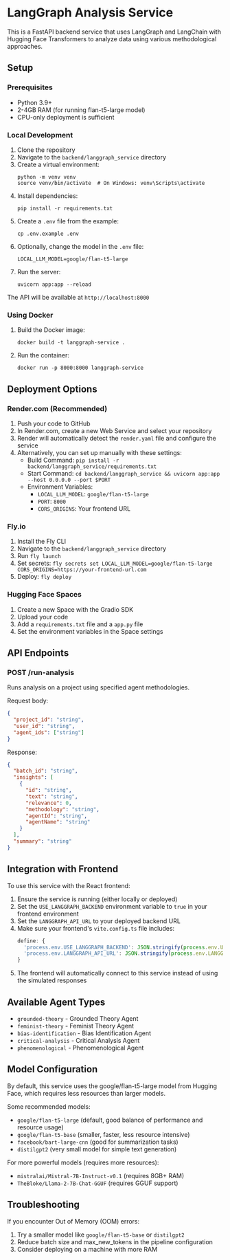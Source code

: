 
# LangGraph Analysis Service

This is a FastAPI backend service that uses LangGraph and LangChain with Hugging Face Transformers to analyze data using various methodological approaches.

## Setup

### Prerequisites
- Python 3.9+
- 2-4GB RAM (for running flan-t5-large model)
- CPU-only deployment is sufficient

### Local Development

1. Clone the repository
2. Navigate to the `backend/langgraph_service` directory
3. Create a virtual environment:
   ```
   python -m venv venv
   source venv/bin/activate  # On Windows: venv\Scripts\activate
   ```
4. Install dependencies:
   ```
   pip install -r requirements.txt
   ```
5. Create a `.env` file from the example:
   ```
   cp .env.example .env
   ```
6. Optionally, change the model in the `.env` file:
   ```
   LOCAL_LLM_MODEL=google/flan-t5-large
   ```
7. Run the server:
   ```
   uvicorn app:app --reload
   ```

The API will be available at `http://localhost:8000`

### Using Docker

1. Build the Docker image:
   ```
   docker build -t langgraph-service .
   ```
2. Run the container:
   ```
   docker run -p 8000:8000 langgraph-service
   ```

## Deployment Options

### Render.com (Recommended)
1. Push your code to GitHub
2. In Render.com, create a new Web Service and select your repository
3. Render will automatically detect the `render.yaml` file and configure the service
4. Alternatively, you can set up manually with these settings:
   - Build Command: `pip install -r backend/langgraph_service/requirements.txt`
   - Start Command: `cd backend/langgraph_service && uvicorn app:app --host 0.0.0.0 --port $PORT`
   - Environment Variables:
     - `LOCAL_LLM_MODEL`: `google/flan-t5-large`
     - `PORT`: `8000`
     - `CORS_ORIGINS`: Your frontend URL

### Fly.io
1. Install the Fly CLI
2. Navigate to the `backend/langgraph_service` directory
3. Run `fly launch`
4. Set secrets: `fly secrets set LOCAL_LLM_MODEL=google/flan-t5-large CORS_ORIGINS=https://your-frontend-url.com`
5. Deploy: `fly deploy`

### Hugging Face Spaces
1. Create a new Space with the Gradio SDK
2. Upload your code
3. Add a `requirements.txt` file and a `app.py` file
4. Set the environment variables in the Space settings

## API Endpoints

### POST /run-analysis
Runs analysis on a project using specified agent methodologies.

Request body:
```json
{
  "project_id": "string",
  "user_id": "string",
  "agent_ids": ["string"]
}
```

Response:
```json
{
  "batch_id": "string",
  "insights": [
    {
      "id": "string",
      "text": "string",
      "relevance": 0,
      "methodology": "string",
      "agentId": "string",
      "agentName": "string"
    }
  ],
  "summary": "string"
}
```

## Integration with Frontend

To use this service with the React frontend:

1. Ensure the service is running (either locally or deployed)
2. Set the `USE_LANGGRAPH_BACKEND` environment variable to `true` in your frontend environment
3. Set the `LANGGRAPH_API_URL` to your deployed backend URL
4. Make sure your frontend's `vite.config.ts` file includes:
   ```typescript
   define: {
     'process.env.USE_LANGGRAPH_BACKEND': JSON.stringify(process.env.USE_LANGGRAPH_BACKEND),
     'process.env.LANGGRAPH_API_URL': JSON.stringify(process.env.LANGGRAPH_API_URL)
   }
   ```
5. The frontend will automatically connect to this service instead of using the simulated responses

## Available Agent Types

- `grounded-theory` - Grounded Theory Agent
- `feminist-theory` - Feminist Theory Agent
- `bias-identification` - Bias Identification Agent
- `critical-analysis` - Critical Analysis Agent
- `phenomenological` - Phenomenological Agent

## Model Configuration

By default, this service uses the google/flan-t5-large model from Hugging Face, which requires less resources than larger models.

Some recommended models:
- `google/flan-t5-large` (default, good balance of performance and resource usage)
- `google/flan-t5-base` (smaller, faster, less resource intensive)
- `facebook/bart-large-cnn` (good for summarization tasks)
- `distilgpt2` (very small model for simple text generation)

For more powerful models (requires more resources):
- `mistralai/Mistral-7B-Instruct-v0.1` (requires 8GB+ RAM)
- `TheBloke/Llama-2-7B-Chat-GGUF` (requires GGUF support)

## Troubleshooting

If you encounter Out of Memory (OOM) errors:
1. Try a smaller model like `google/flan-t5-base` or `distilgpt2`
2. Reduce batch size and max_new_tokens in the pipeline configuration
3. Consider deploying on a machine with more RAM
